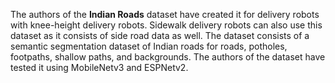 The authors of the **Indian Roads** dataset have created it for delivery robots with knee-height delivery robots. Sidewalk delivery robots can also use this dataset as it consists of side road data as well. The dataset consists of a semantic segmentation dataset of Indian roads for roads, potholes, footpaths, shallow paths, and backgrounds. The authors of the dataset have tested it using MobileNetv3 and ESPNetv2.